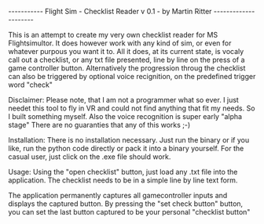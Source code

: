 -----------  Flight Sim - Checklist Reader v 0.1 - by Martin Ritter ---------------------

This is an attempt to create my very own checklist reader for MS Flightsimultor. 
It does however work with any kind of sim, or even for whatever purpous you want it to.
All it does, at its current state, is vocaly call out a checklist, or any txt file presented,
line by line on the press of a game controller button.
Alternatively the progression throug the checklist can also be triggered by optional
voice recignition, on the predefined trigger word "check"

Disclaimer:
  Please note, that I am not a programmer what so ever. I just needet this tool to fly
  in VR and could not find anything that fit my needs. So I built something myself.
  Also the voice recognition is super early "alpha stage" 
  There are no guaranties that any of this works ;-)

Installation:
  There is no installation necessary. Just run the binary or if you like, run the python 
  code directly or pack it into a binary yourself. 
  For the casual user, just click on the .exe file should work.

Usage:
  Using the "open checklist" button, just load any .txt file into the application.
  The checklist needs to be in a simple line by line text form.

  The application permanently captures all gamecontroller inputs and displays the
  captured button. By pressing the "set check button" button, you can set the last
  button captured to be your personal "checklist button"

